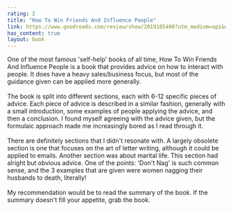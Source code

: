 ```yaml
---
rating: 2
title: "How To Win Friends And Influence People"
link: https://www.goodreads.com/review/show/2019185400?utm_medium=api&utm_source=rss
has_content: true
layout: book
---
```

One of the most famous 'self-help' books of all time, How To Win Friends And Influence People is a book that provides advice on how to interact with people. It does have a heavy sales/business focus, but most of the guidance given can be applied more generally.<br /><br />The book is split into different sections, each with 6-12 specific pieces of advice. Each piece of advice is described in a similar fashion, generally with a small introduction, some examples of people applying the advice, and then a conclusion. I found myself agreeing with the advice given, but the formulaic approach made me increasingly bored as I read through it. <br /><br />There are definitely sections that I didn't resonate with. A largely obsolete section is one that focuses on the art of letter writing, although it could be applied to emails. Another section was about marital life. This section had alright but obvious advice. One of the points: 'Don't Nag' is such common sense, and the 3 examples that are given were women nagging their husbands to death, literally! <br /><br />My recommendation would be to read the summary of the book. If the summary doesn't fill your appetite, grab the book.